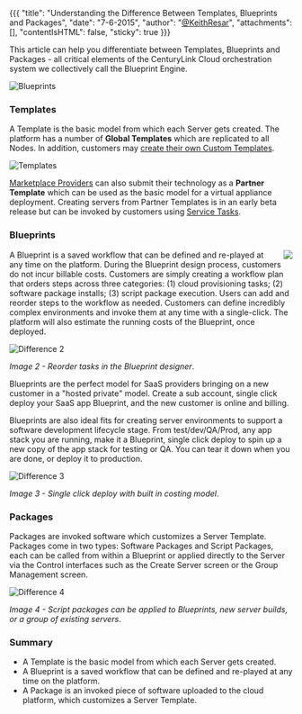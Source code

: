 {{{
  "title": "Understanding the Difference Between Templates, Blueprints and Packages",
  "date": "7-6-2015",
  "author": "<a href='https://twitter.com/KeithResar'>@KeithResar</a>",
  "attachments": [],
  "contentIsHTML": false,
  "sticky": true
}}}

This article can help you differentiate between Templates, Blueprints and Packages - all critical elements of the CenturyLink Cloud orchestration system we collectively call the Blueprint Engine.

![Blueprints](../images/understanding-the-difference-between-templates-blueprints-and-packages-1.png)


### Templates
A Template is the basic model from which each Server gets created. The platform has a number of **Global Templates** which are replicated to all Nodes. In addition, customers may [create their own Custom Templates](../Servers/how-to-create-customer-specific-os-templates.md).

![Templates](../images/understanding-the-difference-between-templates-blueprints-and-packages-3.png)

[Marketplace Providers](http://www.ctl.io/marketplace/program) can also submit their technology as a **Partner Template** which can be used as the basic model for a virtual appliance deployment.  Creating servers from Partner Templates is in an early beta release but can be invoked by customers using [Service Tasks](http://www.ctl.io/service-tasks).

### Blueprints

<img src="../images/understanding-the-difference-between-templates-blueprints-and-packages-2.png" style="margin-left:1em;border:0;float:right;max-width:35%;">

A Blueprint is a saved workflow that can be defined and re-played at any time on the platform. During the Blueprint design process, customers do not incur billable costs. Customers are simply creating a workflow plan that orders steps across three categories: (1) cloud provisioning tasks; (2) software package installs; (3) script package execution. Users can add and reorder steps to the workflow as needed. Customers can define incredibly complex environments and invoke them at any time with a single-click. The platform will also estimate the running costs of the Blueprint, once deployed.

![Difference 2](../images/understanding-the-difference-between-templates-blueprints-and-packages-4.png)

*Image 2 - Reorder tasks in the Blueprint designer*.

Blueprints are the perfect model for SaaS providers bringing on a new customer in a "hosted private" model. Create a sub account, single click deploy your SaaS app Blueprint, and the new customer is online and billing.

Blueprints are also ideal fits for creating server environments to support a software development lifecycle stage. From test/dev/QA/Prod, any app stack you are running, make it a Blueprint, single click deploy to spin up a new copy of the app stack for testing or QA. You can tear it down when you are done, or deploy it to production.

![Difference 3](../images/understanding-the-difference-between-templates-blueprints-and-packages-5.png)

*Image 3 - Single click deploy with built in costing model*.

### Packages
Packages are invoked software which customizes a Server Template. Packages come in two types: Software Packages and Script Packages, each can be called from within a Blueprint or applied directly to the Server via the Control interfaces such as the Create Server screen or the Group Management screen.

![Difference 4](../images/understanding-the-difference-between-templates-blueprints-and-packages-6.png)

*Image 4 - Script packages can be applied to Blueprints, new server builds, or a group of existing servers*.

### Summary
* A Template is the basic model from which each Server gets created.
* A Blueprint is a saved workflow that can be defined and re-played at any time on the platform.
* A Package is an invoked piece of software uploaded to the cloud platform, which customizes a Server Template.
